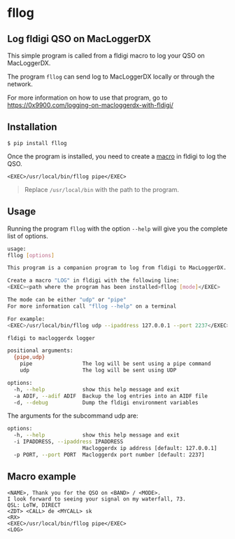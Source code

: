 # fllog

## Log fldigi QSO on MacLoggerDX

This simple program is called from a fldigi macro to log your QSO on
MacLoggerDX.

The program `fllog` can send log to MacLoggerDX locally or through the network.

For more information on how to use that program, go to
https://0x9900.com/logging-on-macloggerdx-with-fldigi/

## Installation

```
$ pip install fllog
```

Once the program is installed, you need to create a [macro][1] in fldigi to log the QSO.

```
<EXEC>/usr/local/bin/fllog pipe</EXEC>
```
 > Replace `/usr/local/bin` with the path to the program.

## Usage

Running the program `fllog` with the option `--help` will give you the
complete list of options.

```bash
usage:
fllog [options]

This program is a companion program to log from fldigi to MacLoggerDX.

Create a macro "LOG" in fldigi with the following line:
<EXEC><path where the program has been installed>fllog [mode]</EXEC>

The mode can be either "udp" or "pipe"
For more information call "fllog --help" on a terminal

For example:
<EXEC>/usr/local/bin/fllog udp --ipaddress 127.0.0.1 --port 2237</EXEC>

fldigi to macloggerdx logger

positional arguments:
  {pipe,udp}
    pipe                The log will be sent using a pipe command
    udp                 The log will be sent using UDP

options:
  -h, --help            show this help message and exit
  -a ADIF, --adif ADIF  Backup the log entries into an AIDF file
  -d, --debug           Dump the fldigi environment variables
```

The arguments for the subcommand udp are:

```bash
options:
  -h, --help            show this help message and exit
  -i IPADDRESS, --ipaddress IPADDRESS
						Macloggerdx ip address [default: 127.0.0.1]
  -p PORT, --port PORT  Macloggerdx port number [default: 2237]
```

## Macro example

```
<NAME>, Thank you for the QSO on <BAND> / <MODE>.
I look forward to seeing your signal on my waterfall, 73.
QSL: LoTW, DIRECT
<ZDT> <CALL> de <MYCALL> sk
<RX>
<EXEC>/usr/local/bin/fllog pipe</EXEC>
<LOG>
```


[1]: http://www.w1hkj.com/FldigiHelp/macros_sub_page.html
